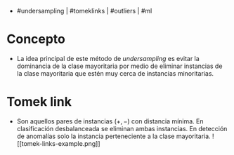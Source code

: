 - #undersampling | #tomeklinks | #outliers | #ml

# Concepto
- La idea principal de este método de *undersampling* es evitar la dominancia de la clase mayoritaria por medio de eliminar instancias de la clase mayoritaria que estén muy cerca de instancias minoritarias.

# Tomek link
- Son aquellos pares de instancias $(+,-)$ con distancia mínima. En clasificación desbalanceada se eliminan ambas instancias. En detección de anomalías solo la instancia perteneciente a la clase mayoritaria.
![[tomek-links-example.png]]